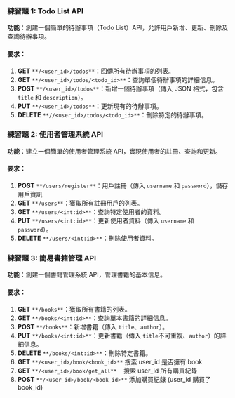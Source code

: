 ### 練習題 1: Todo List API

**功能**：創建一個簡單的待辦事項（Todo List）API，允許用戶新增、更新、刪除及查詢待辦事項。

#### 要求：

1.  **GET** `**/<user_id>/todos**`：回傳所有待辦事項的列表。
2.  **GET** `**/<user_id>/todos/<todo_id>**`：查詢單個待辦事項的詳細信息。
3.  **POST** `**/<user_id>/todos**`：新增一個待辦事項（傳入 JSON 格式，包含 `title` 和 `description`）。
4.  **PUT** `**/<user_id>/todos**`：更新現有的待辦事項。
5.  **DELETE** `**//<user_id>/todos/<todo_id>**`：刪除特定的待辦事項。
    

### 練習題 2: 使用者管理系統 API

**功能**：建立一個簡單的使用者管理系統 API，實現使用者的註冊、查詢和更新。

#### 要求：

1.  **POST** `**/users/register**`：用戶註冊（傳入 `username` 和 `password`），儲存用戶資訊
2.  **GET** `**/users**`：獲取所有註冊用戶的列表。
3.  **GET** `**/users/<int:id>**`：查詢特定使用者的資料。
4.  **PUT** `**/users/<int:id>**`：更新使用者資料（傳入 `username` 和 `password`）。
5.  **DELETE** `**/users/<int:id>**`：刪除使用者資料。

### 練習題 3: 簡易書籍管理 API

**功能**：創建一個書籍管理系統 API，管理書籍的基本信息。

#### 要求：

1.  **GET** `**/books**`：獲取所有書籍的列表。
2.  **GET** `**/books/<int:id>**`：查詢單本書籍的詳細信息。
3.  **POST** `**/books**`：新增書籍（傳入 `title`、`author`）。
4.  **PUT** `**/books/<int:id>**`：更新書籍（傳入 `title`不可重複、`author`）的詳細信息。
5.  **DELETE** `**/books/<int:id>**`：刪除特定書籍。
6.  **GET** `**/<user_id>/book/<book_id>**` 搜索 user\_id 是否擁有 book
7.  **GET** `**/<user_id>/book/get_all**`    搜索 user\_id 所有購買紀錄
8.  **POST** `**/<user_id>/book/<book_id>**` 添加購買紀錄 (user\_id 購買了 book\_id)
